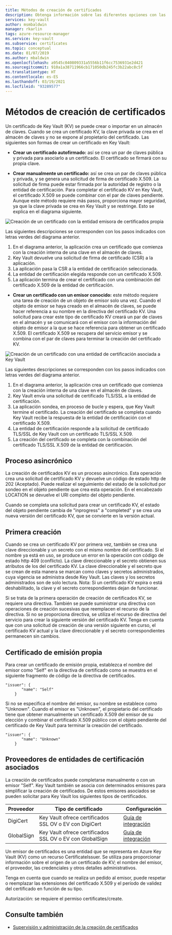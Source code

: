 ```yaml
---
title: Métodos de creación de certificados
description: Obtenga información sobre las diferentes opciones con las que podemos crear o importar un certificado de Key Vault en Azure Key Vault. Hay varias formas de crear un certificado de Key Vault.
services: key-vault
author: msmbaldwin
manager: rkarlin
tags: azure-resource-manager
ms.service: key-vault
ms.subservice: certificates
ms.topic: conceptual
ms.date: 01/07/2019
ms.author: mbaldwin
ms.openlocfilehash: a9545c040809331a5556b11f6cc7536931e2d421
ms.sourcegitcommit: 910a1a38711966cb171050db245fc3b22abc8c5f
ms.translationtype: HT
ms.contentlocale: es-ES
ms.lasthandoff: 03/19/2021
ms.locfileid: "93289577"
---
```

# <a name="certificate-creation-methods"></a>Métodos de creación de certificados

 Un certificado de Key Vault (KV) se puede crear o importar en un almacén de claves. Cuando se crea un certificado KV, la clave privada se crea en el almacén de claves y no se expone al propietario del certificado. Las siguientes son formas de crear un certificado en Key Vault:  

-   **Crear un certificado autofirmado:** así se crea un par de claves pública y privada para asociarlo a un certificado. El certificado se firmará con su propia clave.  

-    **Crear manualmente un certificado:** así se crea un par de claves pública y privada, y se genera una solicitud de firma de certificado X.509. La solicitud de firma puede estar firmada por la autoridad de registro o la entidad de certificación. Para completar el certificado KV en Key Vault, el certificado X.509 se puede combinar con el par de claves pendiente. Aunque este método requiere más pasos, proporciona mayor seguridad, ya que la clave privada se crea en Key Vault y se restringe. Esto se explica en el diagrama siguiente.  

![Creación de un certificado con la entidad emisora de certificados propia](../media/certificate-authority-1.png)  

Las siguientes descripciones se corresponden con los pasos indicados con letras verdes del diagrama anterior.

1. En el diagrama anterior, la aplicación crea un certificado que comienza con la creación interna de una clave en el almacén de claves.
2. Key Vault devuelve una solicitud de firma de certificado (CSR) a la aplicación.
3. La aplicación pasa la CSR a la entidad de certificación seleccionada.
4. La entidad de certificación elegida responde con un certificado X.509.
5. La aplicación termina de crear el certificado con una combinación del certificado X.509 de la entidad de certificación.

-   **Crear un certificado con un emisor conocido:** este método requiere una tarea de creación de un objeto de emisor solo una vez. Cuando el objeto de emisor se haya creado en el almacén de claves, se puede hacer referencia a su nombre en la directiva del certificado KV. Una solicitud para crear este tipo de certificado KV creará un par de claves en el almacén y se comunicará con el emisor con la información del objeto de emisor a la que se hace referencia para obtener un certificado X.509. El certificado X.509 se recupera del servicio emisor y se combina con el par de claves para terminar la creación del certificado KV.  

![Creación de un certificado con una entidad de certificación asociada a Key Vault](../media/certificate-authority-2.png)  

Las siguientes descripciones se corresponden con los pasos indicados con letras verdes del diagrama anterior.

1. En el diagrama anterior, la aplicación crea un certificado que comienza con la creación interna de una clave en el almacén de claves.
2. Key Vault envía una solicitud de certificado TLS/SSL a la entidad de certificación.
3. La aplicación sondea, en proceso de bucle y espera, que Key Vault termine el certificado. La creación del certificado se completa cuando Key Vault recibe la respuesta de la entidad de certificación con el certificado X.509.
4. La entidad de certificación responde a la solicitud de certificado TLS/SSL de Key Vault con un certificado TLS/SSL X.509.
5. La creación del certificado se completa con la combinación del certificado TLS/SSL X.509 de la entidad de certificación.

## <a name="asynchronous-process"></a>Proceso asincrónico
La creación de certificados KV es un proceso asincrónico. Esta operación crea una solicitud de certificado KV y devuelve un código de estado http de 202 (Aceptado). Puede realizar el seguimiento del estado de la solicitud por sondeo en el objeto pendiente que crea esta operación. En el encabezado LOCATION se devuelve el URI completo del objeto pendiente.  

Cuando se completa una solicitud para crear un certificado KV, el estado del objeto pendiente cambia de "inprogress" a "completed" y se crea una nueva versión del certificado KV, que se convierte en la versión actual.  

## <a name="first-creation"></a>Primera creación
 Cuando se crea un certificado KV por primera vez, también se crea una clave direccionable y un secreto con el mismo nombre del certificado. Si el nombre ya está en uso, se produce un error en la operación con código de estado http 409 (conflicto).
La clave direccionable y el secreto obtienen sus atributos de los del certificado KV. La clave direccionable y el secreto que se crean de esta manera se marcan como claves y secretos administrados, cuya vigencia se administra desde Key Vault. Las claves y los secretos administrados son de solo lectura. Nota: Si un certificado KV expira o está deshabilitado, la clave y el secreto correspondientes dejan de funcionar.  

 Si se trata de la primera operación de creación de certificados KV, se requiere una directiva.  También se puede suministrar una directiva con operaciones de creación sucesivas que reemplacen el recurso de la directiva. Si no se proporciona directiva, se utiliza el recurso de directiva del servicio para crear la siguiente versión del certificado KV. Tenga en cuenta que con una solicitud de creación de una versión siguiente en curso, el certificado KV actual y la clave direccionable y el secreto correspondientes permanecen sin cambios.  

## <a name="self-issued-certificate"></a>Certificado de emisión propia
 Para crear un certificado de emisión propia, establezca el nombre del emisor como "Self" en la directiva de certificado como se muestra en el siguiente fragmento de código de la directiva de certificados.  

```  
"issuer": {  
       "name": "Self"  
    }  

```  

 Si no se especifica el nombre del emisor, su nombre se establece como "Unknown". Cuando el emisor es "Unknown", el propietario del certificado tiene que obtener manualmente un certificado X.509 del emisor de su elección y combinar el certificado X.509 público con el objeto pendiente del certificado de Key Vault para terminar la creación del certificado.

```  
"issuer": {  
       "name": "Unknown"  
    }  

```  

## <a name="partnered-ca-providers"></a>Proveedores de entidades de certificación asociados
La creación de certificados puede completarse manualmente o con un emisor "Self". Key Vault también se asocia con determinados emisores para simplificar la creación de certificados. De estos emisores asociados se pueden solicitar para Key Vault los siguientes tipos de certificados.  

|Proveedor|Tipo de certificado|Configuración  
|--------------|----------------------|------------------|  
|DigiCert|Key Vault ofrece certificados SSL OV o EV con DigiCert| [Guía de integración](./how-to-integrate-certificate-authority.md)
|GlobalSign|Key Vault ofrece certificados SSL OV o EV con GlobalSign| [Guía de integración](https://support.globalsign.com/digital-certificates/digital-certificate-installation/generating-and-importing-certificate-microsoft-azure-key-vault)

 Un emisor de certificados es una entidad que se representa en Azure Key Vault (KV) como un recurso CertificateIssuer. Se utiliza para proporcionar información sobre el origen de un certificado de KV; el nombre del emisor, el proveedor, las credenciales y otros detalles administrativos.

Tenga en cuenta que cuando se realiza un pedido al emisor, puede respetar o reemplazar las extensiones del certificado X.509 y el período de validez del certificado en función de su tipo.  

 Autorización: se requiere el permiso certificates/create.

## <a name="see-also"></a>Consulte también

 - [Supervisión y administración de la creación de certificados](create-certificate-scenarios.md)